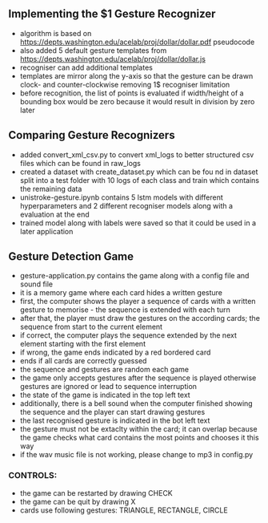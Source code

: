 ## Implementing the $1 Gesture Recognizer

- algorithm is based on https://depts.washington.edu/acelab/proj/dollar/dollar.pdf pseudocode
- also added 5 default gesture templates from https://depts.washington.edu/acelab/proj/dollar/dollar.js
- recogniser can add additional templates
- templates are mirror along the y-axis so that the gesture can be drawn clock- and counter-clockwise removing 1$ recogniser limitation
- before recognition, the list of points is evaluated if width/height of a bounding box would be zero because it would result in division by zero later

## Comparing Gesture Recognizers

- added convert_xml_csv.py to convert xml_logs to better structured csv files which can be found in raw_logs
- created a dataset with create_dataset.py which can be fou nd in dataset split into a test folder with 10 logs of each class and train which contains the remaining data
- unistroke-gesture.ipynb contains 5 lstm models with different hyperparameters and 2 different recogniser models along with a evaluation at the end
- trained model along with labels were saved so that it could be used in a later application

## Gesture Detection Game

- gesture-application.py contains the game along with a config file and sound file
- it is a memory game where each card hides a written gesture
- first, the computer shows the player a sequence of cards with a written gesture to memorise - the sequence is extended with each turn
- after that, the player must draw the gestures on the according cards; the sequence from start to the current element
- if correct, the computer plays the sequence extended by the next element starting with the first element
- if wrong, the game ends indicated by a red bordered card
- ends if all cards are correctly guessed
- the sequence and gestures are random each game
- the game only accepts gestures after the sequence is played otherwise gestures are ignored or lead to sequence interruption
- the state of the game is indicated in the top left text
- additionally, there is a bell sound when the computer finished showing the sequence and the player can start drawing gestures
- the last recognised gesture is indicated in the bot left text
- the gesture must not be extaclty within the card; it can overlap because the game checks what card contains the most points and chooses it this way
- if the wav music file is not working, please change to mp3 in config.py

### CONTROLS:

- the game can be restarted by drawing CHECK
- the game can be quit by drawing X
- cards use following gestures: TRIANGLE, RECTANGLE, CIRCLE
